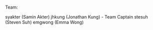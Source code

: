 Team:

syakter (Samin Akter)
jhkung  (Jonathan Kung) - Team Captain
stesuh  (Steven Suh)
emgwong (Emma Wong)

